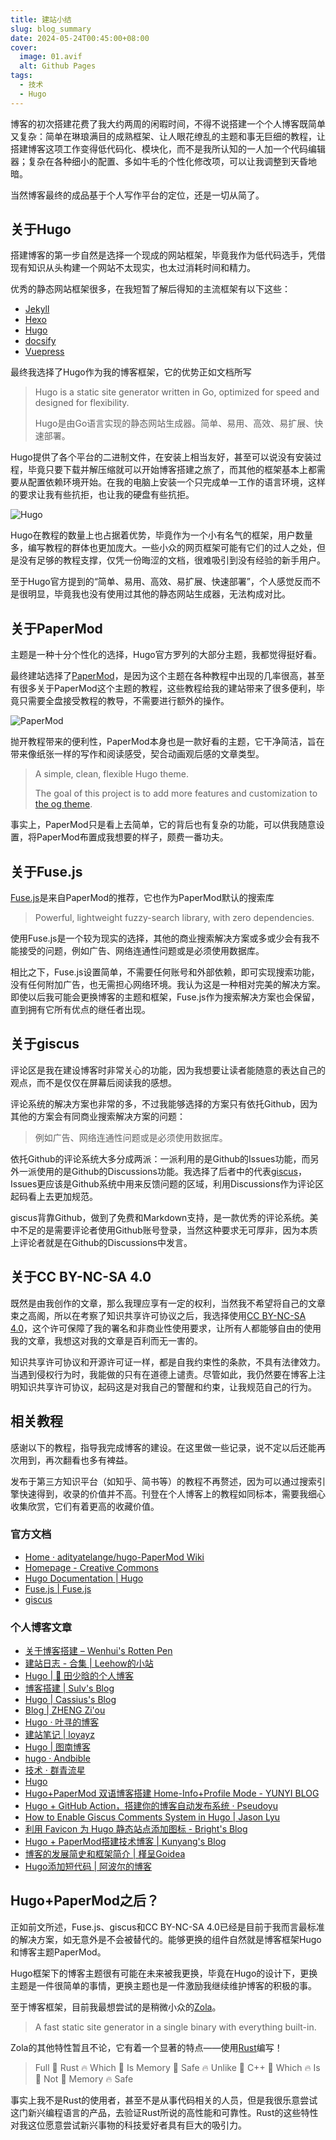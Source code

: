 ```yaml
---
title: 建站小结
slug: blog_summary
date: 2024-05-24T00:45:00+08:00
cover:
  image: 01.avif
  alt: Github Pages
tags: 
  - 技术
  - Hugo
---
```

博客的初次搭建花费了我大约两周的闲暇时间，不得不说搭建一个个人博客既简单又复杂：简单在琳琅满目的成熟框架、让人眼花缭乱的主题和事无巨细的教程，让搭建博客这项工作变得低代码化、模块化，而不是我所认知的一人加一个代码编辑器；复杂在各种细小的配置、多如牛毛的个性化修改项，可以让我调整到天昏地暗。

当然博客最终的成品基于个人写作平台的定位，还是一切从简了。

## 关于Hugo
搭建博客的第一步自然是选择一个现成的网站框架，毕竟我作为低代码选手，凭借现有知识从头构建一个网站不太现实，也太过消耗时间和精力。

优秀的静态网站框架很多，在我短暂了解后得知的主流框架有以下这些：
- [Jekyll](https://jekyllrb.com/)
- [Hexo](https://hexo.io/)
- [Hugo](https://gohugo.io/)
- [docsify](https://docsify.js.org/#/)
- [Vuepress](https://vuepress.vuejs.org/zh/)

最终我选择了Hugo作为我的博客框架，它的优势正如文档所写
>Hugo is a static site generator written in Go, optimized for speed and designed for flexibility. 
>
>Hugo是由Go语言实现的静态网站生成器。简单、易用、高效、易扩展、快速部署。

Hugo提供了各个平台的二进制文件，在安装上相当友好，甚至可以说没有安装过程，毕竟只要下载并解压缩就可以开始博客搭建之旅了，而其他的框架基本上都需要从配置依赖环境开始。在我的电脑上安装一个只完成单一工作的语言环境，这样的要求让我有些抗拒，也让我的硬盘有些抗拒。

![Hugo](02.avif "Hugo")

Hugo在教程的数量上也占据着优势，毕竟作为一个小有名气的框架，用户数量多，编写教程的群体也更加庞大。一些小众的网页框架可能有它们的过人之处，但是没有足够的教程支撑，仅凭一份晦涩的文档，很难吸引到没有经验的新手用户。

至于Hugo官方提到的“简单、易用、高效、易扩展、快速部署”，个人感觉反而不是很明显，毕竟我也没有使用过其他的静态网站生成器，无法构成对比。

## 关于PaperMod
主题是一种十分个性化的选择，Hugo官方罗列的大部分主题，我都觉得挺好看。

最终建站选择了[PaperMod](https://github.com/adityatelange/hugo-PaperMod)，是因为这个主题在各种教程中出现的几率很高，甚至有很多关于PaperMod这个主题的教程，这些教程给我的建站带来了很多便利，毕竟只需要全盘接受教程的教导，不需要进行额外的操作。

![PaperMod](03.avif "PaperMod")

抛开教程带来的便利性，PaperMod本身也是一款好看的主题，它干净简洁，旨在带来像纸张一样的写作和阅读感受，契合动画观后感的文章类型。
>A simple, clean, flexible Hugo theme.
>
>The goal of this project is to add more features and customization to [the og theme](https://github.com/nanxiaobei/hugo-paper).

事实上，PaperMod只是看上去简单，它的背后也有复杂的功能，可以供我随意设置，将PaperMod布置成我想要的样子，颇费一番功夫。

## 关于Fuse.js
[Fuse.js](https://www.fusejs.io/)是来自PaperMod的推荐，它也作为PaperMod默认的搜索库
>Powerful, lightweight fuzzy-search library, with zero dependencies.

使用Fuse.js是一个较为现实的选择，其他的商业搜索解决方案或多或少会有我不能接受的问题，例如广告、网络连通性问题或是必须使用数据库。

相比之下，Fuse.js设置简单，不需要任何账号和外部依赖，即可实现搜索功能，没有任何附加广告，也无需担心网络环境。我认为这是一种相对完美的解决方案。即使以后我可能会更换博客的主题和框架，Fuse.js作为搜索解决方案也会保留，直到拥有它所有优点的继任者出现。

## 关于giscus
评论区是我在建设博客时非常关心的功能，因为我想要让读者能随意的表达自己的观点，而不是仅仅在屏幕后阅读我的感想。

评论系统的解决方案也非常的多，不过我能够选择的方案只有依托Github，因为其他的方案会有同商业搜索解决方案的问题：
>例如广告、网络连通性问题或是必须使用数据库。

依托Github的评论系统大多分成两派：一派利用的是Github的Issues功能，而另外一派使用的是Github的Discussions功能。我选择了后者中的代表[giscus](https://github.com/giscus/giscus)，Issues更应该是Github系统中用来反馈问题的区域，利用Discussions作为评论区起码看上去更加规范。

giscus背靠Github，做到了免费和Markdown支持，是一款优秀的评论系统。美中不足的是需要评论者使用Github账号登录，当然这种要求无可厚非，因为本质上评论者就是在Github的Discussions中发言。

## 关于CC BY-NC-SA 4.0
既然是由我创作的文章，那么我理应享有一定的权利，当然我不希望将自己的文章束之高阁，所以在考察了知识共享许可协议之后，我选择使用[CC BY-NC-SA 4.0](https://creativecommons.org/licenses/by-nc-sa/4.0/deed.zh-hans)，这个许可保障了我的署名和非商业性使用要求，让所有人都能够自由的使用我的文章，我想这对我的文章是百利而无一害的。

知识共享许可协议和开源许可证一样，都是自我约束性的条款，不具有法律效力。当遇到侵权行为时，我能做的只有在道德上谴责。尽管如此，我仍然要在博客上注明知识共享许可协议，起码这是对我自己的警醒和约束，让我规范自己的行为。

## 相关教程
感谢以下的教程，指导我完成博客的建设。在这里做一些记录，说不定以后还能再次用到，再次翻看也多有裨益。

发布于第三方知识平台（如知乎、简书等）的教程不再赘述，因为可以通过搜索引擎快速得到，收录的价值并不高。刊登在个人博客上的教程如同标本，需要我细心收集欣赏，它们有着更高的收藏价值。
### 官方文档
- [Home · adityatelange/hugo-PaperMod Wiki](https://github.com/adityatelange/hugo-PaperMod/wiki)
- [Homepage - Creative Commons](https://creativecommons.org/)
- [Hugo Documentation | Hugo](https://gohugo.io/documentation/)
- [Fuse.js | Fuse.js](https://www.fusejs.io/)
- [giscus](https://giscus.app/zh-CN)
### 个人博客文章
- [关于博客搭建 – Wenhui's Rotten Pen](https://www.wenhui.space/docs/04-build-blog-site/)
- [建站日志 - 合集 | Leehow的小站](https://www.haoyep.com/collections/%E5%BB%BA%E7%AB%99%E6%97%A5%E5%BF%97/)
- [Hugo | 🚀 田少晗的个人博客](https://www.shaohanyun.top/tags/hugo/)
- [博客搭建 | Sulv's Blog](https://www.sulvblog.cn/tags/%E5%8D%9A%E5%AE%A2%E6%90%AD%E5%BB%BA/)
- [Hugo | Cassius's Blog](https://www.yuweihung.com/tags/hugo/)
- [Blog | ZHENG Zi'ou](https://orianna-zzo.github.io/tags/blog/)
- [Hugo · 叶寻的博客](https://cyrusyip.org/zh-cn/tags/hugo/)
- [建站笔记 | loyayz](https://loyayz.com/website/)
- [Hugo | 图南博客](https://tunan.org/tags/hugo/)
- [hugo · Andbible](https://www.andbible.com/tags/hugo/)
- [技术 · 群青流星](https://www.karlukle.site/tags/%E6%8A%80%E6%9C%AF/)
- [Hugo](https://tricks.one/tags/hugo/)
- [Hugo+PaperMod 双语博客搭建 Home-Info+Profile Mode - YUNYI BLOG](https://www.yunyitang.me/hugo-papermod-blog/)
- [Hugo + GitHub Action，搭建你的博客自动发布系统 · Pseudoyu](https://www.pseudoyu.com/zh/2022/05/29/deploy_your_blog_using_hugo_and_github_action/)
- [How to Enable Giscus Comments System in Hugo | Jason Lyu](https://12x.me/posts/2023-04-18-hugo-giscus/)
- [利用 Favicon 为 Hugo 静态站点添加图标 - Bright's Blog](https://ibrights.github.io/post/blog20210527/)
- [Hugo + PaperMod搭建技术博客 | Kunyang's Blog](https://kyxie.github.io/zh/blog/tech/papermod/)
- [博客的发展简史和框架简介 | 槿呈Goidea](https://justgoidea.com/posts/2023-056/)
- [Hugo添加短代码 | 阿波尔的博客](https://www.zaqizaba.xyz/posts/hugo%E6%B7%BB%E5%8A%A0%E7%9F%AD%E4%BB%A3%E7%A0%81/)

## Hugo+PaperMod之后？
正如前文所述，Fuse.js、giscus和CC BY-NC-SA 4.0已经是目前于我而言最标准的解决方案，如无意外是不会被替代的。能够更换的组件自然就是博客框架Hugo和博客主题PaperMod。

Hugo框架下的博客主题很有可能在未来被我更换，毕竟在Hugo的设计下，更换主题是一件很简单的事情，更换主题也是一件激励我继续维护博客的积极的事。

至于博客框架，目前我最想尝试的是稍微小众的[Zola](https://www.getzola.org/)。
>A fast static site generator in a single binary with everything built-in.

Zola的其他特性暂且不论，它有着一个显著的特点——使用[Rust](https://www.rust-lang.org/)编写！
>Full 🦀 Rust 🔥 Which 🚀 Is Memory 🦀 Safe 🔥 Unlike 🚀 C++ 🦀 Which 🔥 Is 🚀 Not 🦀 Memory 🔥 Safe

事实上我不是Rust的使用者，甚至不是从事代码相关的人员，但是我很乐意尝试这门新兴编程语言的产品，去验证Rust所说的高性能和可靠性。Rust的这些特性对我这位愿意尝试新兴事物的科技爱好者具有巨大的吸引力。